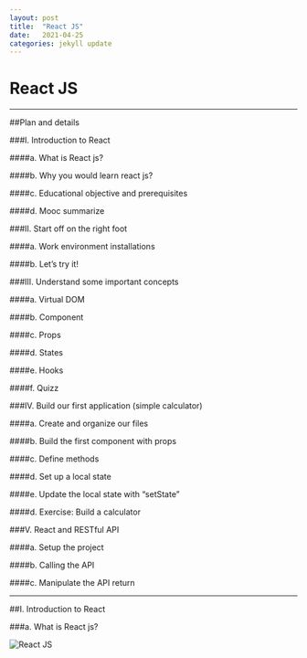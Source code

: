 ```yaml
---
layout: post
title:  "React JS"
date:   2021-04-25
categories: jekyll update
---
```

# React JS

---

##Plan and details

###I. Introduction to React

####a. What is React js?

####b. Why you would learn react js?

####c. Educational objective and prerequisites

####d. Mooc summarize

###II. Start off on the right foot

####a. Work environment installations

####b. Let’s try it!

###III. Understand some important concepts

####a. Virtual DOM

####b. Component

####c. Props

####d. States

####e. Hooks

####f. Quizz

###IV. Build our first application (simple calculator)

####a. Create and organize our files

####b. Build the first component with props

####c. Define methods

####d. Set up a local state

####e. Update the local state with “setState”

####d. Exercise: Build a calculator

###V. React and RESTful API

####a. Setup the project

####b. Calling the API

####c. Manipulate the API return  

---

##I. Introduction to React

###a. What is React js?

![React JS](https://upload.wikimedia.org/wikipedia/commons/thumb/a/a7/React-icon.svg/langfr-220px-React-icon.svg.png "Logo React JS")